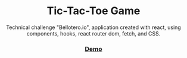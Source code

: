 <h1 align="center">Tic-Tac-Toe Game</h1>

<div align="center">
   Technical challenge "Bellotero.io", application created with react, using components, hooks, react router dom, fetch, and CSS. 
</div>

<div align="center">
  <h3>
    <a href="https://belloteroio.netlify.app/">
      Demo
    </a>
  </h3>
</div>

